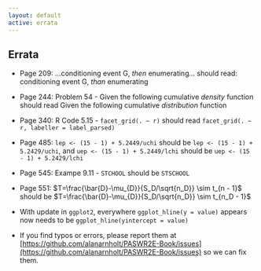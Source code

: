 ```yaml
---
layout: default
active: errata
---
```


<!-- Errata -->
<section>
  <div class="page-header" id="supplement">
    <h2>Errata</h2>
  </div>
  <div class="row">
    <div class="span10 offset1">
    <!-- Note that all Markdown content but be outdented, including the surrounding div -->
<div markdown="1">

* Page 209: ...conditioning event G, *then* enumerating... should read: conditioning event G, *than* enumerating  

* Page 244: Problem 54 - Given the following cumulative *density* function should read Given the following cumulative *distribution* function

* Page 340: R Code 5.15 - `facet_grid(. ~ r)` should read `facet_grid(. ~ r, labeller = label_parsed)`

* Page 485: `lep <- (15 - 1) + 5.2449/uchi` should be `lep <- (15 - 1) + 5.2429/uchi`, and
`uep <- (15 - 1) + 5.2449/lchi` should be `uep <- (15 - 1) + 5.2429/lchi`

* Page 545: Exampe 9.11 - `STCHOOL` should be `STSCHOOL`

* Page 551: $T=\frac{\bar{D}-\mu_{D}}{S_D/\sqrt{n_D}} \sim t_{n - 1}$ should be $T=\frac{\bar{D}-\mu_{D}}{S_D/\sqrt{n_D}} \sim t_{n_D - 1}$

* With update in `ggplot2`, everywhere `ggplot_hline(y = value)` appears now needs to be `ggplot_hline(yintercept = value)`


* If you find typos or errors, please report them at [https://github.com/alanarnholt/PASWR2E-Book/issues](https://github.com/alanarnholt/PASWR2E-Book/issues) so we can fix them.


</div>
    </div>
  </div>
</section>
